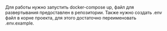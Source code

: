 Для работы нужно запустить docker-compose up, файл для развертывания предоставлен в репозитории.
Также нужно создать .env файл в корне проекта, для этого достаточно переименовать .env.example.
